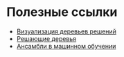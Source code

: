 # Полезные ссылки
* [Визуализация деревьев решений](http://www.r2d3.us/visual-intro-to-machine-learning-part-1/?utm_source=coursera&utm_medium=coursera&utm_campaign=2-4-1-res)
* [Решающие деревья](https://academy.yandex.ru/handbook/ml/article/reshayushchiye-derevya)
* [Ансамбли в машинном обучении](https://academy.yandex.ru/handbook/ml/article/ansambli-v-mashinnom-obuchenii)
